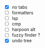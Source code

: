 -   [x] no tabs
-   [ ] formatters
-   [ ] lsp
-   [ ] cmp
-   [ ] harpoon alt
-   [ ] fuzzy finder ?
-   [x] undo tree